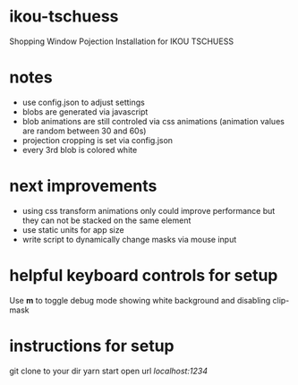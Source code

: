 # ikou-tschuess
Shopping Window Pojection Installation for IKOU TSCHUESS

# notes
- use config.json to adjust settings
- blobs are generated via javascript
- blob animations are still controled via css animations (animation values are random between 30 and 60s)
- projection cropping is set via config.json
- every 3rd blob is colored white

# next improvements
- using css transform animations only could improve performance but they can not be stacked on the same element
- use static units for app size
- write script to dynamically change masks via mouse input

# helpful keyboard controls for setup
Use **m** to toggle debug mode showing white background and disabling clip-mask

# instructions for setup
git clone to your dir
yarn start
open url *localhost:1234*